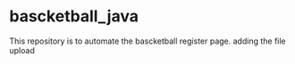 # bascketball_java
This repository is to automate the bascketball register page.
adding the file upload 
